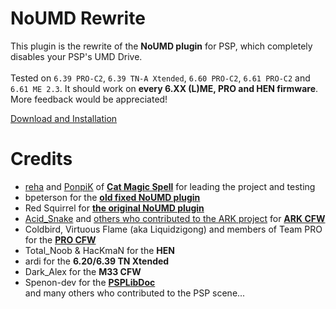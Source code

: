 # NoUMD Rewrite
This plugin is the rewrite of the **NoUMD plugin** for PSP, which completely disables your PSP's UMD Drive. <br/><br/>
Tested on `6.39 PRO-C2`, `6.39 TN-A Xtended`, `6.60 PRO-C2`, `6.61 PRO-C2` and `6.61 ME 2.3`. It should work on **every 6.XX (L)ME, PRO and HEN firmware**. More feedback would be appreciated!

[Download and Installation](https://github.com/catmagicspell/noumd/releases/latest)

# Credits
- [reha](https://github.com/rreha) and [PonpiK](https://github.com/PonpiK) of **[Cat Magic Spell](https://github.com/catmagicspell)** for leading the project and testing<br/>
- bpeterson for the **[old fixed NoUMD plugin](https://wololo.net/talk/viewtopic.php?t=7741)**<br/>
- Red Squirrel for **[the original NoUMD plugin](https://redsquirrel87.altervista.org/doku.php/noumd-plugin)**<br/>
- [Acid_Snake](https://github.com/JoseAaronLopezGarcia) and [others who contributed to the ARK project](https://github.com/PSP-Archive/ARK-4/graphs/contributors) for **[ARK CFW](https://github.com/PSP-Archive/ARK-4)**<br/>
- Coldbird, Virtuous Flame (aka Liquidzigong) and members of Team PRO for the **[PRO CFW](https://code.google.com/archive/p/procfw/)**<br/>
- Total_Noob & HacKmaN for the **HEN**<br/>
- ardi for the **6.20/6.39 TN Xtended**<br/>
- Dark_Alex for the **M33 CFW**<br/>
- Spenon-dev for the **[PSPLibDoc](https://github.com/Spenon-dev/PSPLibDoc)**<br/>
and many others who contributed to the PSP scene...
